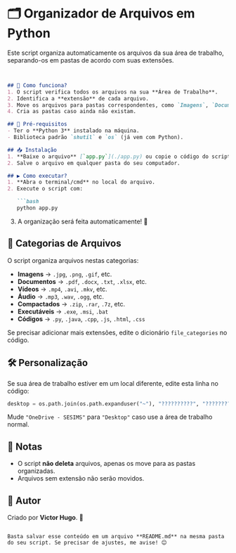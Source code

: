 # 🗂 Organizador de Arquivos em Python
Este script organiza automaticamente os arquivos da sua área de trabalho, separando-os em pastas de acordo com suas extensões.  
```markdown


## 🚀 Como funciona?
1. O script verifica todos os arquivos na sua **Área de Trabalho**.
2. Identifica a **extensão** de cada arquivo.
3. Move os arquivos para pastas correspondentes, como `Imagens`, `Documentos`, `Vídeos`, etc.
4. Cria as pastas caso ainda não existam.

## 📌 Pré-requisitos
- Ter o **Python 3** instalado na máquina.
- Biblioteca padrão `shutil` e `os` (já vem com Python).

## 📥 Instalação
1. **Baixe o arquivo** [`app.py`](./app.py) ou copie o código do script.
2. Salve o arquivo em qualquer pasta do seu computador.

## ▶ Como executar?
1. **Abra o terminal/cmd** no local do arquivo.
2. Execute o script com:

   ```bash
   python app.py
   ```

3. A organização será feita automaticamente! 🎉

## 📂 Categorias de Arquivos
O script organiza arquivos nestas categorias:
- **Imagens** → `.jpg`, `.png`, `.gif`, etc.
- **Documentos** → `.pdf`, `.docx`, `.txt`, `.xlsx`, etc.
- **Vídeos** → `.mp4`, `.avi`, `.mkv`, etc.
- **Áudio** → `.mp3`, `.wav`, `.ogg`, etc.
- **Compactados** → `.zip`, `.rar`, `.7z`, etc.
- **Executáveis** → `.exe`, `.msi`, `.bat`
- **Códigos** → `.py`, `.java`, `.cpp`, `.js`, `.html`, `.css`

Se precisar adicionar mais extensões, edite o dicionário `file_categories` no código.

## 🛠 Personalização
Se sua área de trabalho estiver em um local diferente, edite esta linha no código:
```python
desktop = os.path.join(os.path.expanduser("~"), "??????????", "??????????")
```
Mude `"OneDrive - SESIMS"` para `"Desktop"` caso use a área de trabalho normal.

## 📝 Notas
- O script **não deleta** arquivos, apenas os move para as pastas organizadas.
- Arquivos sem extensão não serão movidos.

## 🤖 Autor
Criado por **Victor Hugo**. 🚀
```

Basta salvar esse conteúdo em um arquivo **README.md** na mesma pasta do seu script. Se precisar de ajustes, me avise! 😊
